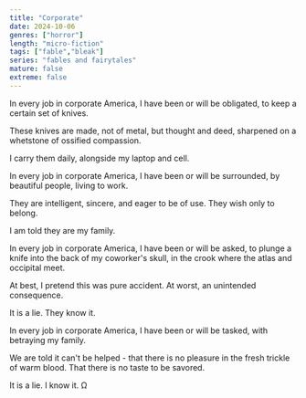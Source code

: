 ```yaml
---
title: "Corporate"
date: 2024-10-06
genres: ["horror"]
length: "micro-fiction"
tags: ["fable","bleak"]
series: "fables and fairytales"
mature: false
extreme: false
---
```

In every job in corporate America, I have been or will be obligated, to keep a certain set of knives.

These knives are made, not of metal, but thought and deed, sharpened on a whetstone of ossified compassion.

I carry them daily, alongside my laptop and cell.

In every job in corporate America, I have been or will be surrounded, by beautiful people, living to work.

They are intelligent, sincere, and eager to be of use. They wish only to belong.

I am told they are my family.

In every job in corporate America, I have been or will be asked, to plunge a knife into the back of my coworker's skull, in the crook where the atlas and occipital meet.

At best, I pretend this was pure accident. At worst, an unintended consequence.

It is a lie. They know it.

In every job in corporate America, I have been or will be tasked, with betraying my family.

We are told it can't be helped - that there is no pleasure in the fresh trickle of warm blood. That there is no taste to be savored.

It is a lie. I know it. Ω
